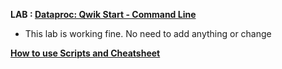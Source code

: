 **LAB : [Dataproc: Qwik Start - Command Line](https://www.qwiklabs.com/focuses/585?parent=catalog)**
 - This lab is working fine. No need to add anything or change

**[How to use Scripts and Cheatsheet](/HOW-TO.md)**